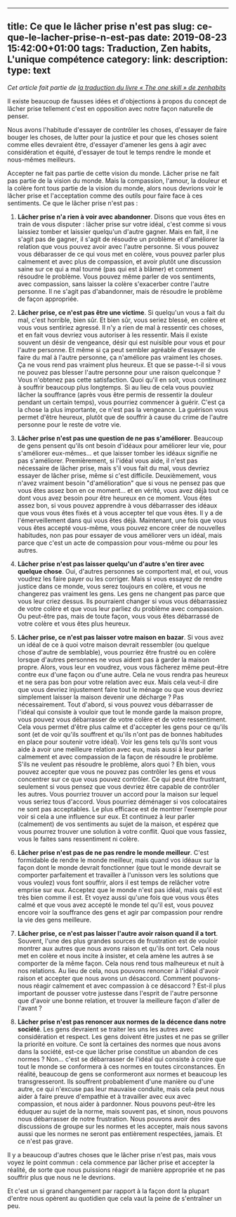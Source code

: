 
---
title: Ce que le lâcher prise n'est pas
slug: ce-que-le-lacher-prise-n-est-pas
date: 2019-08-23 15:42:00+01:00
tags: Traduction, Zen habits, L'unique compétence
category: 
link: 
description: 
type: text
---

_Cet article fait partie de [la traduction du livre « The one skill » de zenhabits](/blog/traduction-du-livre-the-one-skill-de-zenhabits/)_


Il existe beaucoup de fausses idées et d'objections à propos du concept de lâcher prise tellement c'est en opposition avec notre façon naturelle de penser.


Nous avons l'habitude d'essayer de contrôler les choses, d'essayer de faire bouger les choses, de lutter pour la justice et pour que les choses soient comme elles devraient être, d'essayer d'amener les gens à agir avec considération et équité, d'essayer de tout le temps rendre le monde et nous-mêmes meilleurs.

<!-- TEASER_END -->

Accepter ne fait pas partie de cette vision du monde. Lâcher prise ne fait pas partie de la vision du monde. Mais la compassion, l'amour, la douleur et la colère font tous partie de la vision du monde, alors nous devrions voir le lâcher prise et l'acceptation comme des outils pour faire face à ces sentiments. Ce que le lâcher prise n'est pas :

1. __Lâcher prise n'a rien à voir avec abandonner__. Disons que vous êtes en train de vous disputer : lâcher prise sur votre idéal, c'est comme si vous laissiez tomber et laissier quelqu'un d'autre gagner. Mais en fait, il ne s'agit pas de gagner, il s'agit de résoudre un problème et d'améliorer la relation que vous pouvez avoir avec l'autre personne. Si vous pouvez vous débarasser de ce qui vous met en colère, vous pouvez parler plus calmement et avec plus de compassion, et avoir plutôt une discussion saine sur ce qui a mal tourné (pas qui est à blâmer) et comment résoudre le problème. Vous pouvez même parler de vos sentiments, avec compassion, sans laisser la colère s'exacerber contre l'autre personne. Il ne s'agit pas d'abandonner, mais de résoudre le problème de façon appropriée.

2. __Lâcher prise, ce n'est pas être une victime__. Si quelqu'un vous a fait du mal, c'est horrible, bien sûr. Et bien sûr, vous seriez blessé, en colère et vous vous sentiriez agressé. Il n'y a rien de mal à ressentir ces choses, et en fait vous devriez vous autoriser à les ressentir. Mais il existe souvent un désir de vengeance, désir qui est nuisible pour vous et pour l'autre personne. Et même si ça peut sembler agréable d'essayer de faire du mal à l'autre personne, ça n'améliore pas vraiment les choses. Ça ne vous rend pas vraiment plus heureux. Et que se passe-t-il si vous ne pouvez pas blesser l'autre personne pour une raison quelconque ? Vous n'obtenez pas cette satisfaction. Quoi qu'il en soit, vous continuez à souffrir beaucoup plus longtemps. Si au lieu de cela vous pouviez lâcher la souffrance (après vous être permis de ressentir la douleur pendant un certain temps), vous pourriez commencer à guérir. C'est ça la chose la plus importante, ce n'est pas la vengeance. La guérison vous permet d'être heureux, plutôt que de souffrir à cause du crime de l'autre personne pour le reste de votre vie.

3. __Lâcher prise n'est pas une question de ne pas s'améliorer__.  Beaucoup de gens pensent qu'ils ont besoin d'idéaux pour améliorer leur vie, pour s'améliorer eux-mêmes... et que laisser tomber les idéaux signifie ne pas s'améliorer. Premièrement, si l'idéal vous aide, il n'est pas nécessaire de lâcher prise, mais s'il vous fait du mal, vous devriez essayer de lâcher prise, même si c'est difficile. Deuxièmement, vous n'avez vraiment besoin "d'amélioration" que si vous ne pensez pas que vous êtes assez bon en ce moment... et en vérité, vous avez déjà tout ce dont vous avez besoin pour être heureux en ce moment. Vous êtes assez bon, si vous pouvez apprendre à vous débarrasser des idéaux que vous vous êtes fixés et à vous accepter tel que vous êtes. Il y a de l'émerveillement dans qui vous êtes déjà. Maintenant, une fois que vous vous êtes accepté vous-même, vous pouvez encore créer de nouvelles habitudes, non pas pour essayer de vous améliorer vers un idéal, mais parce que c'est un acte de compassion pour vous-même ou pour les autres.

4. __Lâcher prise n'est pas laisser quelqu'un d'autre s'en tirer avec quelque chose__. Oui, d'autres personnes se comportent mal, et oui, vous voudrez les faire payer ou les corriger. Mais si vous essayez de rendre justice dans ce monde, vous serez toujours en colère, et vous ne changerez pas vraiment les gens. Les gens ne changent pas parce que vous leur criez dessus. Ils pourraient changer si vous vous débarrassiez de votre colère et que vous leur parliez du problème avec compassion. Ou peut-être pas, mais de toute façon, vous vous êtes débarrassé de votre colère et vous êtes plus heureux.

5. __Lâcher prise, ce n'est pas laisser votre maison en bazar__. Si vous avez un idéal de ce à quoi votre maison devrait ressembler (ou quelque chose d'autre de semblable), vous pourriez être frustré ou en colère lorsque d'autres personnes ne vous aident pas à garder la maison propre. Alors, vous leur en voudrez, vous vous fâcherez même peut-être contre eux d'une façon ou d'une autre. Cela ne vous rendra pas heureux et ne sera pas bon pour votre relation avec eux. Mais cela veut-il dire que vous devriez injustement faire tout le ménage ou que vous devriez simplement laisser la maison devenir une décharge ? Pas nécessairement. Tout d'abord, si vous pouvez vous débarrasser de l'idéal qui consiste à vouloir que tout le monde garde la maison propre, vous pouvez vous débarrasser de votre colère et de votre ressentiment. Cela vous permet d'être plus calme et d'accepter les gens pour ce qu'ils sont (et de voir qu'ils souffrent et qu'ils n'ont pas de bonnes habitudes en place pour soutenir votre idéal). Voir les gens tels qu'ils sont vous aide à avoir une meilleure relation avec eux, mais aussi à leur parler calmement et avec compassion de la façon de résoudre le problème. S'ils ne veulent pas résoudre le problème, alors quoi ? Eh bien, vous pouvez accepter que vous ne pouvez pas contrôler les gens et vous concentrer sur ce que vous pouvez contrôler. Ce qui peut être frustrant, seulement si vous pensez que vous devriez être capable de contrôler les autres. Vous pourriez trouver un accord pour la maison sur lequel vous seriez tous d'accord. Vous pourriez déménager si vos colocataires ne sont pas acceptables. Le plus efficace est de montrer l'exemple pour voir si cela a une influence sur eux. Et continuez à leur parler (calmement) de vos sentiments au sujet de la maison, et espérez que vous pourrez trouver une solution à votre conflit. Quoi que vous fassiez, vous le faites sans ressentiment ni colère.

6. __Lâcher prise n'est pas de ne pas rendre le monde meilleur__. C'est formidable de rendre le monde meilleur, mais quand vos idéaux sur la façon dont le monde devrait fonctionner (que tout le monde devrait se comporter parfaitement et travailler à l'unisson vers les solutions que vous voulez) vous font souffrir, alors il est temps de relâcher votre emprise sur eux. Acceptez que le monde n'est pas idéal, mais qu'il est très bien comme il est. Et voyez aussi qu'une fois que vous vous êtes calmé et que vous avez accepté le monde tel qu'il est, vous pouvez encore voir la souffrance des gens et agir par compassion pour rendre la vie des gens meilleure.


7. __Lâcher prise, ce n'est pas laisser l'autre avoir raison quand il a tort__. Souvent, l'une des plus grandes sources de frustration est de vouloir montrer aux autres que nous avons raison et qu'ils ont tort. Cela nous met en colère et nous incite à insister, et cela amène les autres à se comporter de la même façon. Cela nous rend tous malheureux et nuit à nos relations. Au lieu de cela, nous pouvons renoncer à l'idéal d'avoir raison et accepter que nous avons un désaccord. Comment pouvons-nous réagir calmement et avec compassion à ce désaccord ? Est-il plus important de pousser votre justesse dans l'esprit de l'autre personne que d'avoir une bonne relation, et trouver la meilleure façon d'aller de l'avant ?

8. __Lâcher prise n'est pas renoncer aux normes de la décence dans notre société__. Les gens devraient se traiter les uns les autres avec considération et respect. Les gens doivent être justes et ne pas se griller la priorité en voiture. Ce sont là certaines des normes que nous avons dans la société, est-ce que lâcher prise constitue un abandon de ces normes ? Non... c'est se débarrasser de l'idéal qui consiste à croire que tout le monde se conformera à ces normes en toutes circonstances. En réalité, beaucoup de gens se conformeront aux normes et beaucoup les transgresseront. Ils souffrent probablement d'une manière ou d'une autre, ce qui n'excuse pas leur mauvaise conduite, mais cela peut nous aider à faire preuve d'empathie et à travailler avec eux avec compassion, et nous aider à pardonner. Nous pouvons peut-être les éduquer au sujet de la norme, mais souvent pas, et sinon, nous pouvons nous débarrasser de notre frustration. Nous pouvons avoir des discussions de groupe sur les normes et les accepter, mais nous savons aussi que les normes ne seront pas entièrement respectées, jamais. Et ce n'est pas grave.


Il y a beaucoup d'autres choses que le lâcher prise n'est pas, mais vous voyez le point commun : cela commence par lâcher prise et accepter la réalité, de sorte que nous puissions réagir de manière appropriée et ne pas souffrir plus que nous ne le devrions.

Et c'est un si grand changement par rapport à la façon dont la plupart d'entre nous opèrent au quotidien que cela vaut la peine de s'entraîner un peu.
